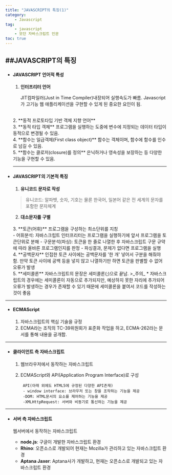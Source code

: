 ```yaml
---
title: "JAVASCRIPT의 특징(1)"
category:
    - Javascript
tag:
    - javascript
    - 모던 자바스크립트 인문
toc: true
---
```


##JAVASCRIPT의 특징
---

* ####  JAVASCRIPT 언어적 특성


    1. **인터프리터 언어**

        JIT컴파일러(Just in Time Compiler)내장되어 실행속도가 빠름.
        Javascript가 고기능 웹 애플리케이션을 구현할 수 있게 된 중요한 요인이 됨.
    <br>
    2. **동적 프로토타입 기반 객체 지향 언어**
    <br>
    3. **동적 타입 객체**
        프로그램을 실행하는 도중에 변수에 지정되는 데이터 타입이 동적으로 변경될 수 있음.
    <br>
    4. **함수는 일급객체(First class object)**
        함수는 객체이며, 함수에 함수를 인수로 넘길 수 있음.
    <br>
    5. **함수는 클로저(closure)를 정의**
        은닉하거나 영속성을 보장하는 등 다양한 기능을 구현할 수 있음.

    ---
* #### JAVASCRIPT의 기본적 특징

    1. **유니코드 문자로 작성**
    >유니코드: 알파벳, 숫자, 기호는 물론 한국어, 일본어 같은 전 세계의 문자를 포함한 문자체계
    
    2. **대소문자를 구별**
    <br>
    3. **토큰(어휘)**
        프로그램을 구성하는 최소단위를 지칭
        <br>
        - 어휘분석: 자바스크립트 인터프리터는 프로그램을 실행하기에 앞서 프로그램을 토큰단위로 분해
        - 구문분석(파싱): 토큰을 한 줄로 나열한 후 자바스크립트 구문 규약에 따라 올바른 프로그램인지를 판정
        - 파싱결과, 문제가 없다면 프로그램을 실행
    <br>
    4. **공백문자**
        인접한 토큰 사이에는 공백문자를 '한 개' 넣어서 구분을 해줘야 함.
        만약 토큰 사이에 공백 등을 넣지 않고 나열하기만 하면 토큰을 판별할 수 없어 오류가 발생
    <br>
    5. **세미콜론**
        자바스크립트의 문장은 세미콜론(;)으로 끝남.
        >_주의_ * 자바스크립트의 경우에는 세미콜론이 자동으로 추가되지만, 예상하지 못한 자리에 추가되어 오류가 발생하는 경우가 존재할 수 있기 때문에 세미콜론을 붙여서 코드를 작성하는 것이 좋음 
---
* #### ECMAScript

    1. 자바스크립트의 핵심 기술을 규정
    2. ECMA라는 조직의 TC-39위원회가 표준화 작업을 하고, ECMA-262라는 문서를 통해 내용을 공개함.
---

* #### 클라이언트 측 자바스크립트

    1. 웹브라우저에서 동작하는 자바스크립트
    2. ECMAScript와 API(Application Program Interface)로 구성
        
            API(아래 외에도 HTML5에 규정된 다양한 API존재)
            - window interface: 브라우저 또는 창을 조작하는 기능을 제공
            -DOM: HTML문서의 요소를 제어하는 기능을 제공
            -XMLHttpRequest: 서버와 비동기로 통신하는 기능을 제공

---

* #### 서버 측 자바스크립트
    웹서버에서 동작하는 자바스크립트
    
    * **node.js**: 구글이 개발한 자바스크립트 환경
    * **Rhino**: 오픈소스로 개발되어 현재는 Mozilla가 관리하고 있는 자바스크립트 환경
    * **Aptana Jaxer**: Aptana사가 개발하고, 현재는 오픈소스로 개발되고 있는 자바스크립트 환경